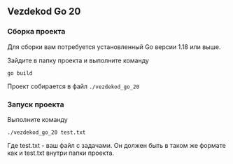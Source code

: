 ## Vezdekod Go 20

### Сборка проекта
Для сборки вам потребуется установленный Go версии 1.18 или выше.

Зайдите в папку проекта и выполните команду
```shell
go build
```

Проект собирается в файл `./vezdekod_go_20`

### Запуск проекта

Выполните команду

```shell
./vezdekod_go_20 test.txt
```

Где test.txt - ваш файл с задачами. Он должен быть в таком же формате как и test.txt внутри папки проекта.
